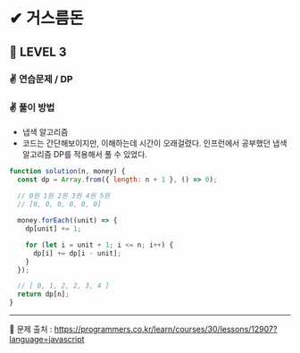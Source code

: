 # ✔ 거스름돈

## 🌈 LEVEL 3

### ✌ 연습문제 / DP

### ✌ 풀이 방법
- 냅색 알고리즘
- 코드는 간단해보이지만, 이해하는데 시간이 오래걸렸다. 인프런에서 공부했던 냅색 알고리즘 DP를 적용해서 풀 수 있었다.

```js
function solution(n, money) {
  const dp = Array.from({ length: n + 1 }, () => 0);
  
  // 0원 1원 2원 3원 4원 5원
  // [0, 0, 0, 0, 0, 0]

  money.forEach((unit) => {
    dp[unit] += 1;

    for (let i = unit + 1; i <= n; i++) {
      dp[i] += dp[i - unit];
    }
  });

  // [ 0, 1, 2, 2, 3, 4 ]
  return dp[n];
}
```

<hr>

📌 문제 출처 : https://programmers.co.kr/learn/courses/30/lessons/12907?language=javascript
